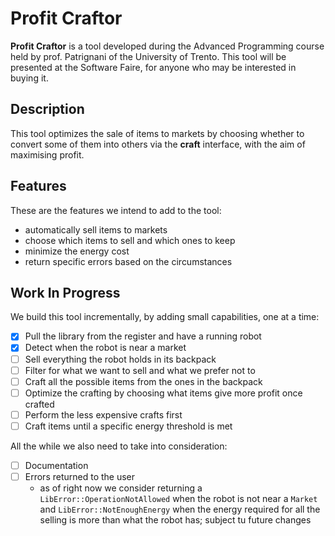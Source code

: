 # Profit Craftor

**Profit Craftor** is a tool developed during the Advanced Programming course held by prof. Patrignani of the University of Trento. This tool will be presented at the Software Faire, for anyone who may be interested in buying it.

## Description

This tool optimizes the sale of items to markets by choosing whether to convert some of them into others via the **craft** interface, with the aim of maximising profit.

## Features

These are the features we intend to add to the tool:

- automatically sell items to markets
- choose which items to sell and which ones to keep
- minimize the energy cost
- return specific errors based on the circumstances

## Work In Progress

We build this tool incrementally, by adding small capabilities, one at a time:

- [x] Pull the library from the register and have a running robot
- [x] Detect when the robot is near a market
- [ ] Sell everything the robot holds in its backpack
- [ ] Filter for what we want to sell and what we prefer not to
- [ ] Craft all the possible items from the ones in the backpack
- [ ] Optimize the crafting by choosing what items give more profit once crafted
- [ ] Perform the less expensive crafts first
- [ ] Craft items until a specific energy threshold is met

All the while we also need to take into consideration:

- [ ] Documentation
- [ ] Errors returned to the user
  - as of right now we consider returning a `LibError::OperationNotAllowed` when the robot is not near a `Market` and `LibError::NotEnoughEnergy` when the energy required for all the selling is more than what the robot has; subject tu future changes